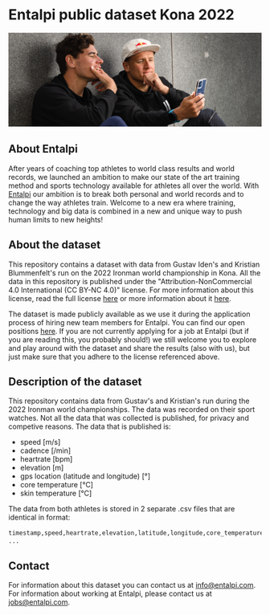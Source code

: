 # Entalpi public dataset Kona 2022

![Gustav and Kristian pondering on their data](entalpi-212.jpg)

## About Entalpi
After years of coaching top athletes to world class results and world records, we launched an ambition to make our state of the art training method and sports technology available for athletes all over the world. With [Entalpi](https://entalpi.com) our ambition is to break both personal and world records and to change the way athletes train. Welcome to a new era where training, technology and big data is combined in a new and unique way to push human limits to new heights!


## About the dataset
This repository contains a dataset with data from Gustav Iden's and Kristian Blummenfelt's run on the 2022 Ironman world championship in Kona.
All the data in this repository is published under the "Attribution-NonCommercial 4.0 International (CC BY-NC 4.0)" license. For more information about this license, read the full license [here](LICENSE) or more information about it [here](https://creativecommons.org/licenses/by-nc/4.0/).

The dataset is made publicly available as we use it during the application process of hiring new team members for Entalpi. You can find our open positions [here](https://www.entalpi.com/careers).
If you are not currently applying for a job at Entalpi (but if you are reading this, you probably should!) we still welcome you to explore and play around with the dataset and share the results (also with us), but just make sure that you adhere to the license referenced above.


## Description of the dataset
This repository contains data from Gustav's and Kristian's run during the 2022 Ironman world championships.
The data was recorded on their sport watches. Not all the data that was collected is published, for privacy and competive reasons.
The data that is published is:
- speed [m/s]
- cadence [/min]
- heartrate [bpm]
- elevation [m]
- gps location (latitude and longitude) [°]
- core temperature [°C]
- skin temperature [°C]

The data from both athletes is stored in 2 separate .csv files that are identical in format:
```csv
timestamp,speed,heartrate,elevation,latitude,longitude,core_temperature,skin_temperature
...
```

## Contact
For information about this dataset you can contact us at info@entalpi.com.
For information about working at Entalpi, please contact us at jobs@entalpi.com.

